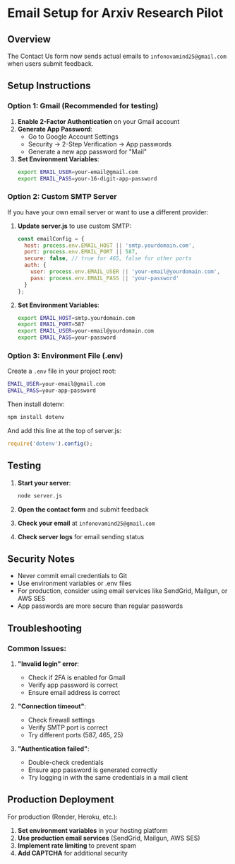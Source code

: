 # Email Setup for Arxiv Research Pilot

## Overview
The Contact Us form now sends actual emails to `infonovamind25@gmail.com` when users submit feedback.

## Setup Instructions

### Option 1: Gmail (Recommended for testing)

1. **Enable 2-Factor Authentication** on your Gmail account
2. **Generate App Password**:
   - Go to Google Account Settings
   - Security → 2-Step Verification → App passwords
   - Generate a new app password for "Mail"
3. **Set Environment Variables**:
   ```bash
   export EMAIL_USER=your-email@gmail.com
   export EMAIL_PASS=your-16-digit-app-password
   ```

### Option 2: Custom SMTP Server

If you have your own email server or want to use a different provider:

1. **Update server.js** to use custom SMTP:
   ```javascript
   const emailConfig = {
     host: process.env.EMAIL_HOST || 'smtp.yourdomain.com',
     port: process.env.EMAIL_PORT || 587,
     secure: false, // true for 465, false for other ports
     auth: {
       user: process.env.EMAIL_USER || 'your-email@yourdomain.com',
       pass: process.env.EMAIL_PASS || 'your-password'
     }
   };
   ```

2. **Set Environment Variables**:
   ```bash
   export EMAIL_HOST=smtp.yourdomain.com
   export EMAIL_PORT=587
   export EMAIL_USER=your-email@yourdomain.com
   export EMAIL_PASS=your-password
   ```

### Option 3: Environment File (.env)

Create a `.env` file in your project root:
```bash
EMAIL_USER=your-email@gmail.com
EMAIL_PASS=your-app-password
```

Then install dotenv:
```bash
npm install dotenv
```

And add this line at the top of server.js:
```javascript
require('dotenv').config();
```

## Testing

1. **Start your server**:
   ```bash
   node server.js
   ```

2. **Open the contact form** and submit feedback

3. **Check your email** at `infonovamind25@gmail.com`

4. **Check server logs** for email sending status

## Security Notes

- Never commit email credentials to Git
- Use environment variables or .env files
- For production, consider using email services like SendGrid, Mailgun, or AWS SES
- App passwords are more secure than regular passwords

## Troubleshooting

### Common Issues:

1. **"Invalid login" error**:
   - Check if 2FA is enabled for Gmail
   - Verify app password is correct
   - Ensure email address is correct

2. **"Connection timeout"**:
   - Check firewall settings
   - Verify SMTP port is correct
   - Try different ports (587, 465, 25)

3. **"Authentication failed"**:
   - Double-check credentials
   - Ensure app password is generated correctly
   - Try logging in with the same credentials in a mail client

## Production Deployment

For production (Render, Heroku, etc.):

1. **Set environment variables** in your hosting platform
2. **Use production email services** (SendGrid, Mailgun, AWS SES)
3. **Implement rate limiting** to prevent spam
4. **Add CAPTCHA** for additional security 